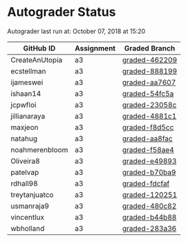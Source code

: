 # Autograder Status
Autograder last run at: October 07, 2018 at 15:20

| GitHub ID | Assignment | Graded Branch |
|-----------|------------|---------------|
| CreateAnUtopia | a3 | [graded-462209](https://github.com/Fall2018COMP401-001/a3-CreateAnUtopia/tree/graded-462209) | 
| ecstellman | a3 | [graded-888199](https://github.com/Fall2018COMP401-001/a3-ecstellman/tree/graded-888199) | 
| ijameswei | a3 | [graded-aa7607](https://github.com/Fall2018COMP401-001/a3-ijameswei/tree/graded-aa7607) | 
| ishaan14 | a3 | [graded-54fc5a](https://github.com/Fall2018COMP401-001/a3-ishaan14/tree/graded-54fc5a) | 
| jcpwfloi | a3 | [graded-23058c](https://github.com/Fall2018COMP401-001/a3-jcpwfloi/tree/graded-23058c) | 
| jillianaraya | a3 | [graded-4881c1](https://github.com/Fall2018COMP401-001/a3-jillianaraya/tree/graded-4881c1) | 
| maxjeon | a3 | [graded-f8d5cc](https://github.com/Fall2018COMP401-001/a3-maxjeon/tree/graded-f8d5cc) | 
| natahug | a3 | [graded-aa8fac](https://github.com/Fall2018COMP401-001/a3-natahug/tree/graded-aa8fac) | 
| noahmerenbloom | a3 | [graded-f58ae4](https://github.com/Fall2018COMP401-001/a3-noahmerenbloom/tree/graded-f58ae4) | 
| Oliveira8 | a3 | [graded-e49893](https://github.com/Fall2018COMP401-001/a3-Oliveira8/tree/graded-e49893) | 
| patelvap | a3 | [graded-b70ba9](https://github.com/Fall2018COMP401-001/a3-patelvap/tree/graded-b70ba9) | 
| rdhall98 | a3 | [graded-fdcfaf](https://github.com/Fall2018COMP401-001/a3-rdhall98/tree/graded-fdcfaf) | 
| treytanjuatco | a3 | [graded-120251](https://github.com/Fall2018COMP401-001/a3-treytanjuatco/tree/graded-120251) | 
| usmanraja9 | a3 | [graded-480c82](https://github.com/Fall2018COMP401-001/a3-usmanraja9/tree/graded-480c82) | 
| vincentlux | a3 | [graded-b44b88](https://github.com/Fall2018COMP401-001/a3-vincentlux/tree/graded-b44b88) | 
| wbholland | a3 | [graded-283a36](https://github.com/Fall2018COMP401-001/a3-wbholland/tree/graded-283a36) | 
